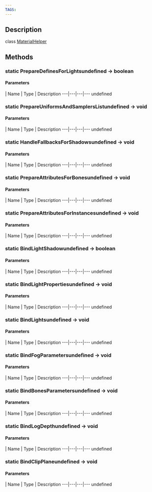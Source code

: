 ```yaml
---
TAGS:
---
```

## Description

class [MaterialHelper](/classes/2.4/MaterialHelper)



## Methods

### static PrepareDefinesForLightsundefined &rarr; boolean



#### Parameters
 | Name | Type | Description
---|---|---|---
undefined
### static PrepareUniformsAndSamplersListundefined &rarr; void



#### Parameters
 | Name | Type | Description
---|---|---|---
undefined
### static HandleFallbacksForShadowsundefined &rarr; void



#### Parameters
 | Name | Type | Description
---|---|---|---
undefined
### static PrepareAttributesForBonesundefined &rarr; void



#### Parameters
 | Name | Type | Description
---|---|---|---
undefined
### static PrepareAttributesForInstancesundefined &rarr; void



#### Parameters
 | Name | Type | Description
---|---|---|---
undefined
### static BindLightShadowundefined &rarr; boolean



#### Parameters
 | Name | Type | Description
---|---|---|---
undefined
### static BindLightPropertiesundefined &rarr; void



#### Parameters
 | Name | Type | Description
---|---|---|---
undefined
### static BindLightsundefined &rarr; void



#### Parameters
 | Name | Type | Description
---|---|---|---
undefined
### static BindFogParametersundefined &rarr; void



#### Parameters
 | Name | Type | Description
---|---|---|---
undefined
### static BindBonesParametersundefined &rarr; void



#### Parameters
 | Name | Type | Description
---|---|---|---
undefined
### static BindLogDepthundefined &rarr; void



#### Parameters
 | Name | Type | Description
---|---|---|---
undefined
### static BindClipPlaneundefined &rarr; void



#### Parameters
 | Name | Type | Description
---|---|---|---
undefined
